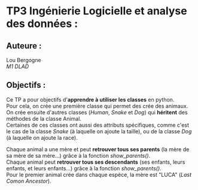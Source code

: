 # TP3 Ingénierie Logicielle et analyse des données :  
## Auteure :  
Lou Bergogne  
*M1 DLAD*   
## Objectifs :  
Ce TP a pour objectifs d'**apprendre à utiliser les classes** en python.  
Pour cela, on crée une première classe qui permet des crée des animaux.  
On crée ensuite d'autres classes (*Human*, *Snake* et *Dog*) qui **héritent** des méthodes de la classe Animal.  
Certaines de ces classes ont aussi des attributs spécifiques, comme c'est le cas de la classe *Snake* (à laquelle on ajoute la taille), ou de la classe *Dog* (à laquelle on ajoute la race).  
  
Chaque animal a une mère et peut **retrouver tous ses parents** (la mère de sa mère de sa mère...) grâce à la fonction *show_parents()*.  
Chaque animal peut **retrouver tous ses descendants** (ses enfants, leurs enfants, et leurs enfants...) grâce à la fonction *show_parents()*.  
Pour le premier animal crée dans chaque espèce, la mère est "LUCA" (*Last Comon Ancestor*).
  